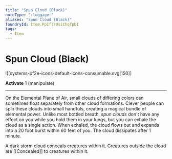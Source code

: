 ```yaml
---
title: "Spun Cloud (Black)"
noteType: ":luggage:"
aliases: "Spun Cloud (Black)"
foundryId: Item.PpIflrUsiChqTpbI
tags:
  - Item
---
```


# Spun Cloud (Black)
![[systems-pf2e-icons-default-icons-consumable.svg|150]]

**Activate** 1 (manipulate)

* * *

On the Elemental Plane of Air, small clouds of differing colors can sometimes float separately from other cloud formations. Clever people can spin these clouds into small handfuls, creating a magical bundle of elemental power. Unlike most bottled breath, _spun clouds_ don't have any effect on you while you hold them in your lungs, but you can exhale the cloud as a single action. When exhaled, the cloud flows out and expands into a 20 foot burst within 60 feet of you. The cloud dissipates after 1 minute.

A dark storm cloud conceals creatures within it. Creatures outside the cloud are [[Concealed]] to creatures within it.
